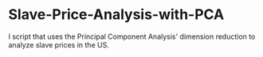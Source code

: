 # Slave-Price-Analysis-with-PCA
I script that uses the Principal Component Analysis' dimension reduction to analyze slave prices in the US.
